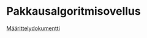# Pakkausalgoritmisovellus

[Määrittelydokumentti](https://github.com/Juboskar/pakkausalgoritmit/blob/main/dokumentaatio/maarittelydokumentti.md)
